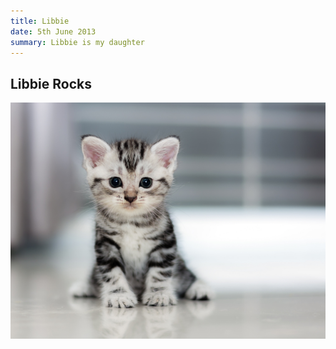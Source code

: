 ```yaml
---
title: Libbie
date: 5th June 2013
summary: Libbie is my daughter
---
```


## Libbie Rocks
![](assets/American-shorthair-cat.jpg)